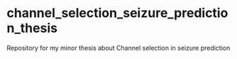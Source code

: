 # channel_selection_seizure_prediction_thesis
Repository for my minor thesis about Channel selection in seizure prediction
